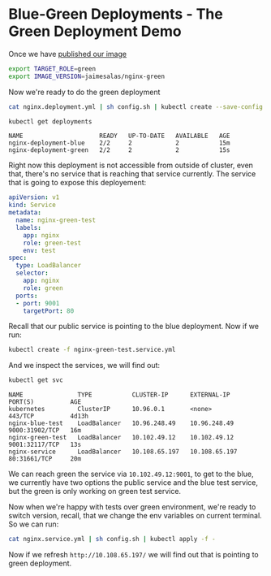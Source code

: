 # Blue-Green Deployments - The Green Deployment Demo

Once we have [published our image](./green/readme.md)

```bash
export TARGET_ROLE=green
export IMAGE_VERSION=jaimesalas/nginx-green
```

Now we're ready to do the green deployment

```bash
cat nginx.deployment.yml | sh config.sh | kubectl create --save-config -f -
```

```bash
kubectl get deployments
```

```
NAME                     READY   UP-TO-DATE   AVAILABLE   AGE
nginx-deployment-blue    2/2     2            2           15m
nginx-deployment-green   2/2     2            2           15s
```

Right now this deployment is not accessible from outside of cluster, even that, there's no service that is reaching that service currently. The service that is going to expose this deployement:

```yml
apiVersion: v1
kind: Service
metadata:
  name: nginx-green-test
  labels:
    app: nginx 
    role: green-test 
    env: test
spec:
  type: LoadBalancer
  selector:
    app: nginx 
    role: green
  ports:
  - port: 9001
    targetPort: 80
```

Recall that our public service is pointing to the blue deployment. Now if we run:

```bash
kubectl create -f nginx-green-test.service.yml
```

And we inspect the services, we will find out:

```bash
kubectl get svc
```

```
NAME               TYPE           CLUSTER-IP      EXTERNAL-IP     PORT(S)          AGE
kubernetes         ClusterIP      10.96.0.1       <none>          443/TCP          4d13h
nginx-blue-test    LoadBalancer   10.96.248.49    10.96.248.49    9000:31902/TCP   16m
nginx-green-test   LoadBalancer   10.102.49.12    10.102.49.12    9001:32117/TCP   13s
nginx-service      LoadBalancer   10.108.65.197   10.108.65.197   80:31661/TCP     20m
```

We can reach green the service via `10.102.49.12:9001`, to get to the blue, we currently have two options the public service and the blue test service, but the green is only working on green test service.

Now when we're happy with tests over green environment, we're ready to switch version, recall, that we change the env variables on current terminal. So we can run:

```bash
cat nginx.service.yml | sh config.sh | kubectl apply -f -
```

Now if we refresh `http://10.108.65.197/` we will find out that is pointing to green deployment.
